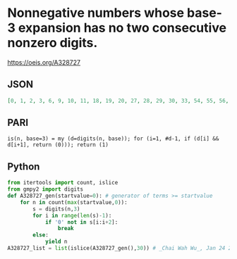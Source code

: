 # Nonnegative numbers whose base\-3 expansion has no two consecutive nonzero digits\.
https://oeis.org/A328727
## JSON
```JSON
[0, 1, 2, 3, 6, 9, 10, 11, 18, 19, 20, 27, 28, 29, 30, 33, 54, 55, 56, 57, 60, 81, 82, 83, 84, 87, 90, 91, 92, 99, 100, 101, 162, 163, 164, 165, 168, 171, 172, 173, 180, 181, 182, 243, 244, 245, 246, 249, 252, 253, 254, 261, 262, 263, 270, 271, 272, 273, 276]
```
## PARI
```PARI
is(n, base=3) = my (d=digits(n, base)); for (i=1, #d-1, if (d[i] && d[i+1], return (0))); return (1)
```
## Python
```Python
from itertools import count, islice
from gmpy2 import digits
def A328727_gen(startvalue=0): # generator of terms >= startvalue
    for n in count(max(startvalue,0)):
        s = digits(n,3)
        for i in range(len(s)-1):
            if '0' not in s[i:i+2]:
                break
        else:
            yield n
A328727_list = list(islice(A328727_gen(),30)) # _Chai Wah Wu_, Jan 24 2022
```
